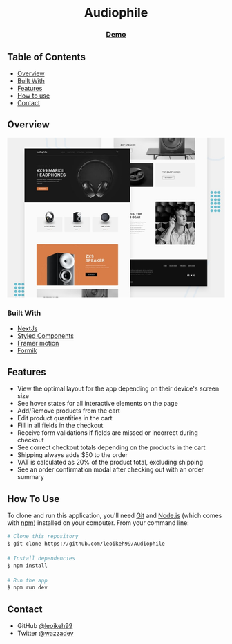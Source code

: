 <!-- Please update value in the {}  -->

<h1 align="center">Audiophile</h1>

<div align="center">
  <h3>
    <a href="https://audiophile-gamma.vercel.app/">
      Demo
    </a> 
  </h3>
</div>

<!-- TABLE OF CONTENTS -->

## Table of Contents

- [Overview](#overview)
- [Built With](#built-with)
- [Features](#features)
- [How to use](#how-to-use)
- [Contact](#contact)

<!-- OVERVIEW -->

## Overview

![screenshot](/img/audiophile.jpg)

### Built With

<!-- This section should list any major frameworks that you built your project using. Here are a few examples.-->

- [NextJs](https://nextjs.org/)
- [Styled Components](https://styled-components.com/)
- [Framer motion](https://www.framer.com/motion/)
- [Formik](https://formik.org/docs/overview)

## Features

- View the optimal layout for the app depending on their device's screen size
- See hover states for all interactive elements on the page
- Add/Remove products from the cart
- Edit product quantities in the cart
- Fill in all fields in the checkout
- Receive form validations if fields are missed or incorrect during checkout
- See correct checkout totals depending on the products in the cart
- Shipping always adds $50 to the order
- VAT is calculated as 20% of the product total, excluding shipping
- See an order confirmation modal after checking out with an order summary

## How To Use

To clone and run this application, you'll need [Git](https://git-scm.com) and [Node.js](https://nodejs.org/en/download/) (which comes with [npm](http://npmjs.com)) installed on your computer. From your command line:

```bash
# Clone this repository
$ git clone https://github.com/leoikeh99/Audiophile

# Install dependencies
$ npm install

# Run the app
$ npm run dev
```

## Contact

- GitHub [@leoikeh99](https://github.com/leoikeh99/Shoppingify)
- Twitter [@wazzadev](https://twitter.com/wazza_dev)
